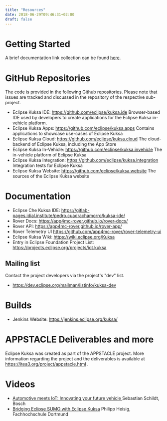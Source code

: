 ```yaml
---
title: "Resources"
date: 2018-06-29T09:46:31+02:00
draft: false
---
```


# Getting Started

A brief documentation link collection can be found [here](https://github.com/eclipse/kuksa.integration#getting-started-with-eclipse-kuksa).

# GitHub Repositories

The code is provided in the following Github repositories. Please note that
issues are tracked and discussed in the repository of the respective sub-project. 

* Eclipse Kuksa IDE: https://github.com/eclipse/kuksa.ide
  Browser-based IDE used by developers to create applications for the Eclipse Kuksa in-vehicle 
  platform.
* Eclipse Kuksa Apps: https://github.com/eclipse/kuksa.apps
  Contains applications to showcase use-cases of Eclipse Kuksa
* Eclipse Kuksa Cloud: https://github.com/eclipse/kuksa.cloud
  The cloud-backend of Eclipse Kuksa, including the App Store
* Eclipse Kuksa In-Vehicle: https://github.com/eclipse/kuksa.invehicle
  The in-vehicle platform of Eclipse Kuksa
* Eclipse Kuksa Integration: https://github.com/eclipse/kuksa.integration
  Integration tests for Eclipse Kuksa
* Eclipse Kuksa Website: https://github.com/eclipse/kuksa.website
  The sources of the Eclipse Kuksa website

# Documentation

* Eclipse Che Kuksa IDE: https://gitlab-pages.idial.institute/pedro.cuadrachamorro/kuksa-ide/
* Rover Docs: https://app4mc-rover.github.io/rover-docs/
* Rover API: https://app4mc-rover.github.io/rover-app/
* Rover Telemetry UI https://github.com/app4mc-rover/rover-telemetry-ui
* Eclipse Kuksa Wiki: https://wiki.eclipse.org/Kuksa
* Entry in Eclipse Foundation Project List: https://projects.eclipse.org/projects/iot.kuksa

## Mailing list

Contact the project developers via the project's "dev" list.

* https://dev.eclipse.org/mailman/listinfo/kuksa-dev

# Builds

* Jenkins Website: https://jenkins.eclipse.org/kuksa/

# APPSTACLE Deliverables and more

Eclipse Kuksa was created as part of the APPSTACLE project. More information
regarding the project and the deliverables is available at
https://itea3.org/project/appstacle.html .

# Videos
* <a href="https://www.youtube.com/watch?v=tD8pt7WMbuQ&t=3s">Automotive meets IoT: Innovating your future vehicle </a> Sebastian Schildt, Bosch
* <a href="https://youtu.be/FuIaJ2tlnRE">Bridging Eclipse SUMO with Eclipse Kuksa</a> Philipp Heisig, Fachhochschule Dortmund
